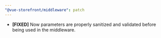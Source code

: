 ```yaml
---
"@vue-storefront/middleware": patch
---
```


- **[FIXED]** Now parameters are properly sanitized and validated before being used in the middleware.

